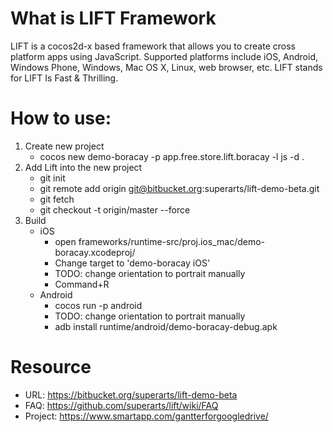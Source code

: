# What is LIFT Framework
LIFT is a cocos2d-x based framework that allows you to create cross platform apps using JavaScript. Supported platforms include iOS, Android, Windows Phone, Windows, Mac OS X, Linux, web browser, etc. LIFT stands for LIFT Is Fast & Thrilling.

# How to use:
1. Create new project
	* cocos new demo-boracay -p app.free.store.lift.boracay -l js -d .
2. Add Lift into the new project
	* git init
	* git remote add origin git@bitbucket.org:superarts/lift-demo-beta.git
	* git fetch
	* git checkout -t origin/master --force
4. Build
	* iOS
		* open frameworks/runtime-src/proj.ios_mac/demo-boracay.xcodeproj/
		* Change target to 'demo-boracay iOS'
		* TODO: change orientation to portrait manually
		* Command+R
	* Android
		* cocos run -p android
		* TODO: change orientation to portrait manually
		* adb install runtime/android/demo-boracay-debug.apk

# Resource
* URL: https://bitbucket.org/superarts/lift-demo-beta
* FAQ: https://github.com/superarts/lift/wiki/FAQ
* Project: https://www.smartapp.com/gantterforgoogledrive/
